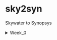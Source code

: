 # sky2syn
Skywater to Synopsys
  <details>
<summary>Week_0</summary>

## Yosys

$ git clone https://github.com/YosysHQ/yosys.git \
$ cd yosys \
$ sudo apt install make (If make is not installed please install it) \
$ sudo apt-get install build-essential clang bison flex \ \
    libreadline-dev gawk tcl-dev libffi-dev git \ \
    graphviz xdot pkg-config python3 libboost-system-dev \ \
    libboost-python-dev libboost-filesystem-dev zlib1g-dev\
$ make \
$ sudo make install 
 

![Yosys Installed](Week_0/yosys.png)

##Iverilog

$ sudo apt-get install iverilog



![Iverilog Installed](Week_0/iverilog.png)

##GTKWave

$ sudo apt update \
$ sudo apt install gtkwave \

[GTKWave Installed](Week_0/gtkwave.png)






